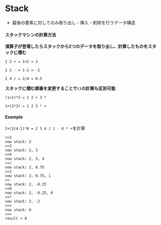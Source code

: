 # Stack
- 最後の要素に対してのみ取り出し・挿入・削除を行うデータ構造


#### スタックマシンの計算方法
**演算子が登場したらスタックから2つのデータを取り出し、計算したものをスタックに積む**
```
1 2 + = 1+2 = 3

1 2 - = 1-2 = -1

2 4 / = 2/4 = 0.5
```


**スタックに積む順番を変更することで`()`の計算も区別可能**  
```
(1+2)*3 = 1 2 + 3 *

1+(2*3) = 1 2 3 * +
```


#### Example
`2+(3/4-1)*8 = 2 3 4 / 1 - 8 * +`を計算
```
>>2
now stack: 2
>>3
now stack: 2, 3
>>4
now stack: 2, 3, 4
>>/
now stack: 2, 0.75
>>1
now stack: 2, 0.75, 1
>>-
now stack: 2, -0.25
>>8
now stack: 2, -0.25, 8
>>*
now stack: 2, -2
>>+
now stack: 0
>>=
result = 0
```
